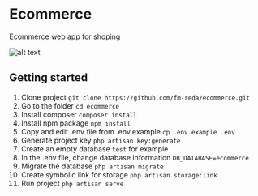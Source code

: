 
# Ecommerce

Ecommerce web app for shoping

![alt text](https://github.com/KhalidLam/instagramClone/blob/master/ecommerce.jpg)

## Getting started
1. Clone project `git clone https://github.com/fm-reda/ecommerce.git`
2. Go to the folder `cd ecommerce`
3. Install composer `composer install`
4. Install npm package `npm install`
5. Copy and edit .env file from .env.example `cp .env.example .env`
6. Generate project key `php artisan key:generate`
7. Create an empty database `test` for example
8. In the .env file, change database information `DB_DATABASE=ecommerce`
9. Migrate the database `php artisan migrate`
10. Create symbolic link for storage `php artisan storage:link`
11. Run project `php artisan serve`
